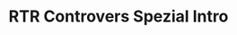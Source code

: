 ---
layout: entry
title: RTR Controvers Spezial Intro
organization: RTR
usagedate: 2018-
language: rt
fulltitle: RTR Controvers Spezial Intro (2018-)
watermark: None
---